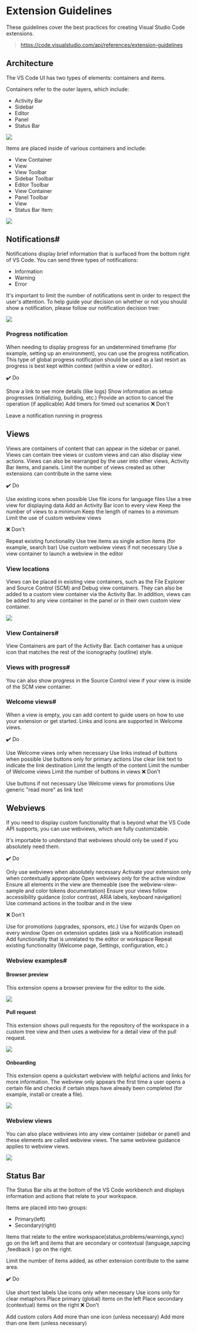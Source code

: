 # Extension Guidelines
These guidelines cover the best practices for creating Visual Studio Code extensions.

> https://code.visualstudio.com/api/references/extension-guidelines

## Architecture
The VS Code UI has two types of elements: containers and items. 

Containers refer to the outer layers, which include:
- Activity Bar
- Sidebar
- Editor
- Panel
- Status Bar

<img src="images/architecture-groups.png" >

Items are placed inside of various containers and include:
- View Container
- View
- View Toolbar
- Sidebar Toolbar
- Editor Toolbar
- View Container
- Panel Toolbar
- View
- Status Bar Item:


<img src="images/architecture-sections.png">

## Notifications#

Notifications display brief information that is surfaced from the bottom right of VS Code. You can send three types of notifications:
- Information
- Warning
- Error

It's important to limit the number of notifications sent in order to respect the user's attention. To help guide your decision on whether or not you should show a notification, please follow our notification decision tree:


<img src="images/notification-decision-tree.png">

### Progress notification

When needing to display progress for an undetermined timeframe (for example, setting up an environment), you can use the progress notification. This type of global progress notification should be used as a last resort as progress is best kept within context (within a view or editor).

✔️ Do

Show a link to see more details (like logs)
Show information as setup progresses (initializing, building, etc.)
Provide an action to cancel the operation (if applicable)
Add timers for timed out scenarios
❌ Don't

Leave a notification running in progress

## Views

Views are containers of content that can appear in the sidebar or panel. Views can contain tree views or custom views and can also display view actions. Views can also be rearranged by the user into other views, Activity Bar items, and panels. Limit the number of views created as other extensions can contribute in the same view.


✔️ Do

Use existing icons when possible
Use file icons for language files
Use a tree view for displaying data
Add an Activity Bar icon to every view
Keep the number of views to a minimum
Keep the length of names to a minimum
Limit the use of custom webview views

❌ Don't

Repeat existing functionality
Use tree items as single action items (for example, search bar)
Use custom webview views if not necessary
Use a view container to launch a webview in the editor

### View locations

Views can be placed in existing view containers, such as the File Explorer and Source Control (SCM) and Debug view containers. They can also be added to a custom view container via the Activity Bar. In addition, views can be added to any view container in the panel or in their own custom view container.

<img src="images/views-locations.png">

### View Containers#
View Containers are part of the Activity Bar. Each container has a unique icon that matches the rest of the iconography (outline) style.

### Views with progress#
You can also show progress in the Source Control view if your view is inside of the SCM view container.

### Welcome views#
When a view is empty, you can add content to guide users on how to use your extension or get started. Links and icons are supported in Welcome views.

✔️ Do

Use Welcome views only when necessary
Use links instead of buttons when possible
Use buttons only for primary actions
Use clear link text to indicate the link destination
Limit the length of the content
Limit the number of Welcome views
Limit the number of buttons in views
❌ Don't

Use buttons if not necessary
Use Welcome views for promotions
Use generic "read more" as link text

## Webviews

If you need to display custom functionality that is beyond what the VS Code API supports, you can use webviews, which are fully customizable.

It's importable to understand that webviews should only be used if you absolutely need them.

✔️ Do

Only use webviews when absolutely necessary
Activate your extension only when contextually appropriate
Open webviews only for the active window
Ensure all elements in the view are themeable (see the webview-view-sample and color tokens documentation)
Ensure your views follow accessibility guidance (color contrast, ARIA labels, keyboard navigation)
Use command actions in the toolbar and in the view

❌ Don't

Use for promotions (upgrades, sponsors, etc.)
Use for wizards
Open on every window
Open on extension updates (ask via a Notification instead)
Add functionality that is unrelated to the editor or workspace
Repeat existing functionality (Welcome page, Settings, configuration, etc.)

### Webview examples#
#### Browser preview

This extension opens a browser preview for the editor to the side.

<img src="images/Webview-browser.png">

#### Pull request

This extension shows pull requests for the repository of the workspace in a custom tree view and then uses a webview for a detail view of the pull request.

<img src="images/webview-pullrequest.png">

#### Onboarding

This extension opens a quickstart webview with helpful actions and links for more information. The webview only appears the first time a user opens a certain file and checks if certain steps have already been completed (for example, install or create a file).

<img src="images/webview-onboarding.png">

### Webview views
You can also place webviews into any view container (sidebar or panel) and these elements are called webview views. The same webview guidance applies to webview views.

<img src="images/webview-view.png">

## Status Bar

The Status Bar sits at the bottom of the VS Code workbench and displays information and actions that relate to your workspace.

Items are placed into two groups:
- Primary(left)
- Secondary(right)

Items that relate to the entire workspace(status,problems/warnings,sync) go on the left and items that are secondary or contextual (language,sapcing ,feedback ) go on the right.

Limit the number of items added, as other extension contribute to the same area.

✔️ Do

Use short text labels
Use icons only when necessary
Use icons only for clear metaphors
Place primary (global) items on the left
Place secondary (contextual) items on the right
❌ Don't

Add custom colors
Add more than one icon (unless necessary)
Add more than one item (unless necessary)